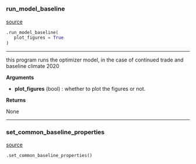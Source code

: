 #


### run_model_baseline
[source](https://github.com/allfed/allfed-integrated-model/blob/master/src/scenarios/run_model_baseline.py/#L9)
```python
.run_model_baseline(
   plot_figures = True
)
```

---
this program runs the optimizer model, in the case of continued trade and baseline
climate 2020


**Arguments**

* **plot_figures** (bool) : whether to plot the figures or not.


**Returns**

None

----


### set_common_baseline_properties
[source](https://github.com/allfed/allfed-integrated-model/blob/master/src/scenarios/run_model_baseline.py/#L68)
```python
.set_common_baseline_properties()
```

